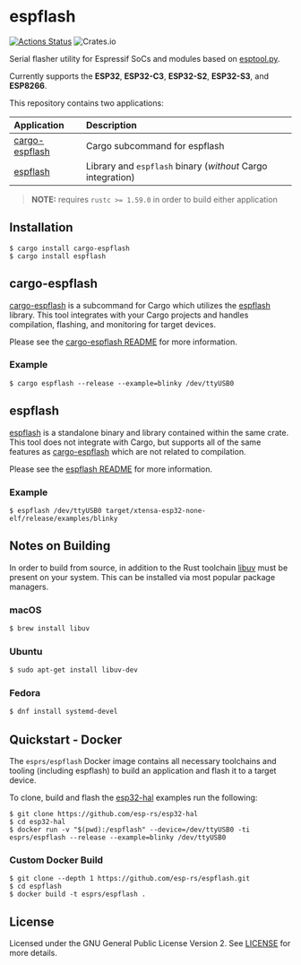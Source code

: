 # espflash

[![Actions Status](https://github.com/esp-rs/espflash/workflows/CI/badge.svg)](https://github.com/esp-rs/espflash/actions?query=workflow%3A"CI")
![Crates.io](https://img.shields.io/crates/l/espflash)

Serial flasher utility for Espressif SoCs and modules based on [esptool.py].

Currently supports the **ESP32**, **ESP32-C3**, **ESP32-S2**, **ESP32-S3**, and **ESP8266**.

This repository contains two applications:

| Application      | Description                                                 |
| :--------------- | :---------------------------------------------------------- |
| [cargo-espflash] | Cargo subcommand for espflash                               |
| [espflash]       | Library and `espflash` binary (_without_ Cargo integration) |

> **NOTE:** requires `rustc >= 1.59.0` in order to build either application

## Installation

```shell
$ cargo install cargo-espflash
$ cargo install espflash
```

## cargo-espflash

[cargo-espflash] is a subcommand for Cargo which utilizes the [espflash] library. This tool integrates with your Cargo projects and handles compilation, flashing, and monitoring for target devices.

Please see the [cargo-espflash README] for more information.

### Example

```shell
$ cargo espflash --release --example=blinky /dev/ttyUSB0
```

## espflash

[espflash] is a standalone binary and library contained within the same crate. This tool does not integrate with Cargo, but supports all of the same features as [cargo-espflash] which are not related to compilation.

Please see the [espflash README] for more information.

### Example

```shell
$ espflash /dev/ttyUSB0 target/xtensa-esp32-none-elf/release/examples/blinky
```

## Notes on Building

In order to build from source, in addition to the Rust toolchain [libuv](https://libuv.org/) must be present on your system. This can be installed via most popular package managers.

### macOS

```bash
$ brew install libuv
```

### Ubuntu

```bash
$ sudo apt-get install libuv-dev
```

### Fedora

```bash
$ dnf install systemd-devel
```

## Quickstart - Docker

The `esprs/espflash` Docker image contains all necessary toolchains and tooling (including espflash) to build an application and flash it to a target device.

To clone, build and flash the [esp32-hal] examples run the following:

```shell
$ git clone https://github.com/esp-rs/esp32-hal
$ cd esp32-hal
$ docker run -v "$(pwd):/espflash" --device=/dev/ttyUSB0 -ti esprs/espflash --release --example=blinky /dev/ttyUSB0
```

### Custom Docker Build

```shell
$ git clone --depth 1 https://github.com/esp-rs/espflash.git
$ cd espflash
$ docker build -t esprs/espflash .
```

## License

Licensed under the GNU General Public License Version 2. See [LICENSE](./espflash/LICENSE) for more details.

[esptool.py]: https://github.com/espressif/esptool
[cargo-espflash]: https://github.com/esp-rs/espflash/tree/master/cargo-espflash
[espflash]: https://github.com/esp-rs/espflash/tree/master/espflash
[cargo-espflash readme]: https://github.com/esp-rs/espflash/blob/master/cargo-espflash/README.md
[espflash readme]: https://github.com/esp-rs/espflash/blob/master/espflash/README.md
[esp32-hal]: https://github.com/esp-rs/esp32-hal
